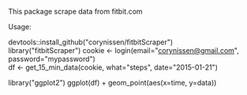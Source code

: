 This package scrape data from fitbit.com  

Usage:  

devtools::install_github("corynissen/fitbitScraper")  
library("fitbitScraper")
cookie <- login(email="corynissen@gmail.com", password="mypassword")  
df <- get_15_min_data(cookie, what="steps", date="2015-01-21")  

library("ggplot2")
ggplot(df) + geom_point(aes(x=time, y=data))
